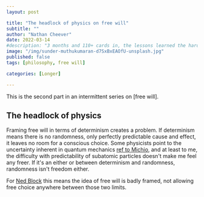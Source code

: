 ```yaml
---
layout: post

title: "The headlock of physics on free will"
subtitle: "" 
author: "Nathan Cheever"
date: 2022-03-14
#description: "3 months and 110+ cards in, the lessons learned the hardway (lots of whiteout)"
image: "/img/sunder-muthukumaran-d7SxBxEAOfU-unsplash.jpg"
published: false
tags: [philosophy, free will]

categories: [Longer]

---
```


This is the second part in an intermittent series on [free will].

## The headlock of physics
Framing free will in terms of determinism creates a problem.
 If determinism means there is no randomness, only perfectly predictable cause and effect, it leaves no room for a conscious choice.
Some physicists point to the uncertainty inherent in quantum mechanics [ref to Michio](), and at least to me, the difficulty with predictability of subatomic particles doesn't make me feel any freer. If it's an either or between determinism and randomness, randomness isn't freedom either.

For [Ned Block]() this means the idea of free will is badly framed, not allowing free choice anywhere between those two limits.




